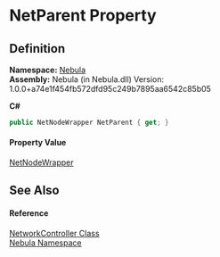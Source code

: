 # NetParent Property




## Definition
**Namespace:** <a href="N_Nebula">Nebula</a>  
**Assembly:** Nebula (in Nebula.dll) Version: 1.0.0+a74e1f454fb572dfd95c249b7895aa6542c85b05

**C#**
``` C#
public NetNodeWrapper NetParent { get; }
```



#### Property Value
<a href="T_Nebula_NetNodeWrapper">NetNodeWrapper</a>

## See Also


#### Reference
<a href="T_Nebula_NetworkController">NetworkController Class</a>  
<a href="N_Nebula">Nebula Namespace</a>  
